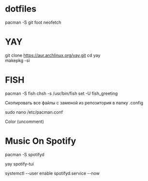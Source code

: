 # dotfiles

pacman -S git foot neofetch

# YAY
git clone https://aur.archlinux.org/yay.git 
cd yay  
makepkg -si 

# FISH
pacman -S fish
chsh -s /usr/bin/fish
set -U fish_greeting

Скопировать все файлы с заменой из репозитория в папку .config

sudo nano /etc/pacman.conf

Color (uncomment)

# Music On Spotify

pacman -S spotifyd

yay spotify-tui

systemctl --user enable spotifyd.service --now
